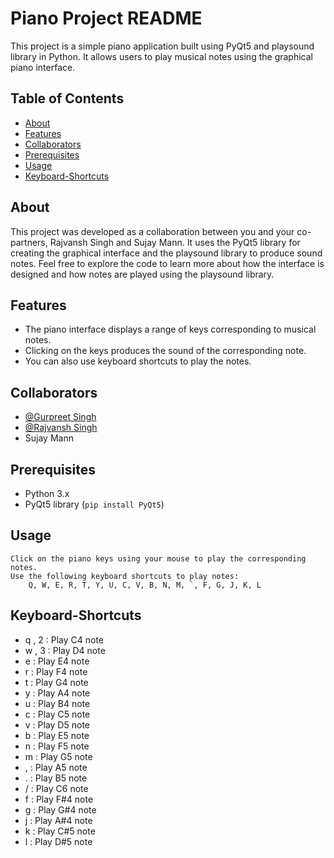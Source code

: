 # Piano Project README

This project is a simple piano application built using PyQt5 and playsound library in Python. It allows users to play musical notes using the graphical piano interface.

## Table of Contents
- [About](#About)
- [Features](#features)
- [Collaborators](#Collaborators)
- [Prerequisites](#Prerequisites)
- [Usage](#Usage)
- [Keyboard-Shortcuts](#Keyboard-Shortcuts)

## About

This project was developed as a collaboration between you and your co-partners, Rajvansh Singh and Sujay Mann. 
It uses the PyQt5 library for creating the graphical interface and the playsound library to produce sound notes.
Feel free to explore the code to learn more about how the interface is designed and how notes are played using the playsound library.


## Features

- The piano interface displays a range of keys corresponding to musical notes.
- Clicking on the keys produces the sound of the corresponding note.
- You can also use keyboard shortcuts to play the notes.

## Collaborators

- [@Gurpreet Singh](https://github.com/Gurry-12)
- [@Rajvansh Singh](https://github.com/Rajvansh0110)
- Sujay Mann

## Prerequisites

- Python 3.x
- PyQt5 library (`pip install PyQt5`)


## Usage

    Click on the piano keys using your mouse to play the corresponding notes.
    Use the following keyboard shortcuts to play notes:
        Q, W, E, R, T, Y, U, C, V, B, N, M, `, F, G, J, K, L

## Keyboard-Shortcuts

- q , 2 : Play C4 note
- w , 3 : Play D4 note
- e : Play E4 note
- r : Play F4 note
- t : Play G4 note
- y : Play A4 note
- u : Play B4 note
- c : Play C5 note
- v : Play D5 note
- b : Play E5 note
- n : Play F5 note
- m : Play G5 note
- , : Play A5 note
- . : Play B5 note
- / : Play C6 note
- f : Play F#4 note
- g : Play G#4 note
- j : Play A#4 note
- k : Play C#5 note
- l : Play D#5 note


